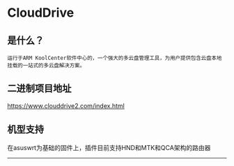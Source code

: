 # CloudDrive

## 是什么？
`运行于ARM KoolCenter软件中心的，一个强大的多云盘管理工具，为用户提供包含云盘本地挂载的一站式的多云盘解决方案。`

## 二进制项目地址
https://www.clouddrive2.com/index.html


## 机型支持

在asuswrt为基础的固件上，插件目前支持HND和MTK和QCA架构的路由器


---
